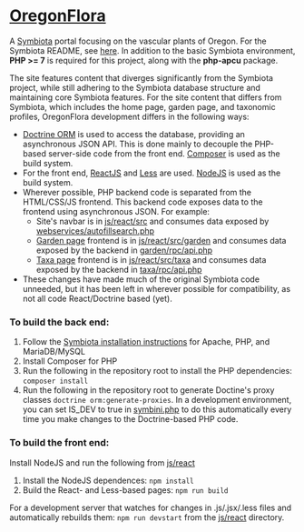 # [OregonFlora](https://symbiota.oregonflora.org/portal/)

A [Symbiota](http://symbiota.org) portal focusing on the vascular plants of Oregon. For the Symbiota README, see 
[here](https://github.com/Symbiota/Symbiota/blob/master/docs/README.txt). In addition to the basic Symbiota environment,
**PHP >= 7** is required for this project, along with the **php-apcu** package.

The site features content that diverges significantly from the Symbiota project, while still adhering to the 
Symbiota database structure and maintaining core Symbiota features.
For the site content that differs from Symbiota, which includes the home page, garden page, and taxonomic profiles,
OregonFlora development differs in the following ways: 
   - [Doctrine ORM](https://www.doctrine-project.org/projects/orm.html) is used to access the database, providing 
     an asynchronous JSON API. This is done mainly to decouple the PHP-based server-side code from the front end.
     [Composer](https://getcomposer.org/) is used as the build system.
   - For the front end, [ReactJS](https://reactjs.org) and [Less](http://lesscss.org/) are used. 
   [NodeJS](https://nodejs.org/) is used as the build system.
   - Wherever possible, PHP backend code is separated from the HTML/CSS/JS frontend. This backend code exposes data
   to the frontend using asynchronous JSON. For example:
        - Site's navbar is in [js/react/src](./js/react/src/header) and consumes data exposed by 
        [webservices/autofillsearch.php](./webservices/autofillsearch.php)
        - [Garden page](https://symbiota.oregonflora.org/portal/garden/index.php) frontend is in
            [js/react/src/garden](./js/react/src/garden) and consumes data exposed by the backend in 
            [garden/rpc/api.php](./garden/rpc/api.php)
        - [Taxa page](https://symbiota.oregonflora.org/portal/taxa/search.php?search=cat) frontend is in
            [js/react/src/taxa](./js/react/src/taxa) and consumes data exposed by the backend in 
            [taxa/rpc/api.php](./taxa/rpc/api.php) 
   - These changes have made much of the original Symbiota code unneeded, but it has been left in wherever possible
   for compatibility, as not all code React/Doctrine based (yet).

### To build the back end:
1. Follow the [Symbiota installation instructions](https://github.com/Symbiota/Symbiota/blob/master/docs/INSTALL.txt) 
for Apache, PHP, and MariaDB/MySQL
2. Install Composer for PHP
3. Run the following in the repository root to install the PHP dependencies: `composer install`
4. Run the following in the repository root to generate Doctine's proxy classes `doctrine orm:generate-proxies`. In a
development environment, you can set IS_DEV to true in [symbini.php](./config/symbini_template.php) to do this automatically
every time you make changes to the Doctrine-based PHP code.

### To build the front end:
Install NodeJS and run the following from [js/react](./js/react)
1. Install the NodeJS dependences: `npm install`
2. Build the React- and Less-based pages: `npm run build`


For a development server that watches for changes in .js/.jsx/.less files and automatically rebuilds them: `npm run devstart`
from the [js/react](./js/react) directory.
